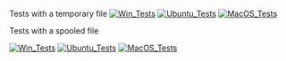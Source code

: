 
Tests with a temporary file
[![Win_Tests](https://github.com/zackees/python-subprocess-bug/actions/workflows/push_win.yml/badge.svg)](https://github.com/zackees/python-subprocess-bug/actions/workflows/push_win.yml)
[![Ubuntu_Tests](https://github.com/zackees/python-subprocess-bug/actions/workflows/push_ubuntu.yml/badge.svg)](https://github.com/zackees/python-subprocess-bug/actions/workflows/push_ubuntu.yml)
[![MacOS_Tests](https://github.com/zackees/python-subprocess-bug/actions/workflows/push_macos.yml/badge.svg)](https://github.com/zackees/python-subprocess-bug/actions/workflows/push_macos.yml)

Tests with a spooled file

[![Win_Tests](https://github.com/zackees/python-subprocess-bug/actions/workflows/push_win.yml/badge.svg)](https://github.com/zackees/python-subprocess-bug/actions/workflows/push_win_fail.yml)
[![Ubuntu_Tests](https://github.com/zackees/python-subprocess-bug/actions/workflows/push_ubuntu_fail.yml/badge.svg)](https://github.com/zackees/python-subprocess-bug/actions/workflows/push_ubuntu_fail.yml)
[![MacOS_Tests](https://github.com/zackees/python-subprocess-bug/actions/workflows/push_macos_fail.yml/badge.svg)](https://github.com/zackees/python-subprocess-bug/actions/workflows/push_macos_fail.yml)
